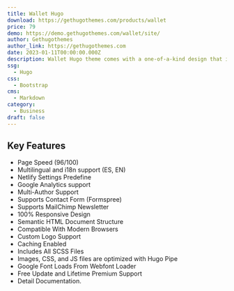 ```yaml
---
title: Wallet Hugo
download: https://gethugothemes.com/products/wallet
price: 79
demo: https://demo.gethugothemes.com/wallet/site/
author: Gethugothemes
author_link: https://gethugothemes.com
date: 2023-01-11T00:00:00.000Z
description: Wallet Hugo theme comes with a one-of-a-kind design that is ideal for corporate, business, or financial service websites.
ssg:
  - Hugo
css:
  - Bootstrap
cms:
  - Markdown
category:
  - Business
draft: false
---
```


## Key Features

- Page Speed (96/100)
- Multilingual and i18n support (ES, EN)
- Netlify Settings Predefine
- Google Analytics support
- Multi-Author Support
- Supports Contact Form (Formspree)
- Supports MailChimp Newsletter
- 100% Responsive Design
- Semantic HTML Document Structure
- Compatible With Modern Browsers
- Custom Logo Support
- Caching Enabled
- Includes All SCSS Files
- Images, CSS, and JS files are optimized with Hugo Pipe
- Google Font Loads From Webfont Loader
- Free Update and Lifetime Premium Support
- Detail Documentation.
